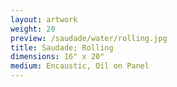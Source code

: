 ```yaml
---
layout: artwork
weight: 20
preview: /saudade/water/rolling.jpg
title: Saudade; Rolling
dimensions: 16" x 20"
medium: Encaustic, Oil on Panel
---
```

